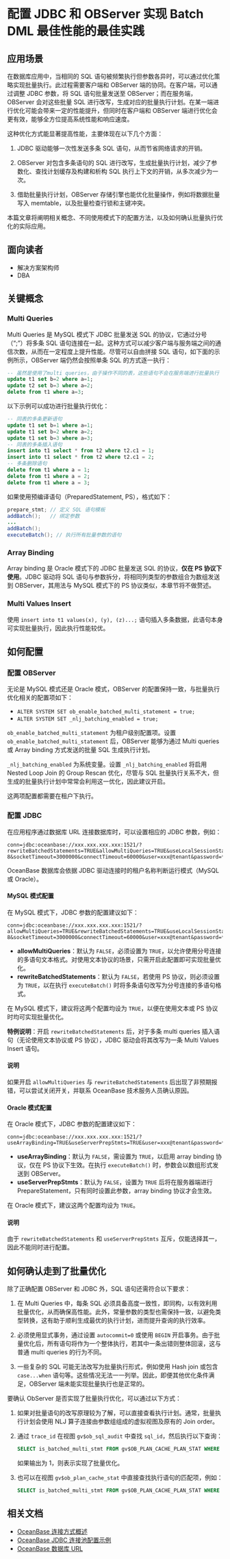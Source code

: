 # 配置 JDBC 和 OBServer 实现 Batch DML 最佳性能的最佳实践

## 应用场景

在数据库应用中，当相同的 SQL 语句被频繁执行但参数各异时，可以通过优化策略实现批量执行。此过程需要客户端和 OBServer 端的协同。在客户端，可以通过调整 JDBC 参数，将 SQL 语句批量发送至 OBServer；而在服务端，OBServer 会对这些批量 SQL 进行改写，生成对应的批量执行计划。在某一端进行优化可能会带来一定的性能提升，但同时在客户端和 OBServer 端进行优化会更有效，能够全方位提高系统性能和响应速度。

这种优化方式能显著提高性能，主要体现在以下几个方面：

1. JDBC 驱动能够一次性发送多条 SQL 语句，从而节省网络请求的开销。

2. OBServer 对包含多条语句的 SQL 进行改写，生成批量执行计划，减少了参数化、查找计划缓存及构建和析构 SQL 执行上下文的开销，从多次减少为一次。

3. 借助批量执行计划，OBServer 存储引擎也能优化批量操作，例如将数据批量写入 memtable，以及批量检查行锁和主键冲突。

本篇文章将阐明相关概念、不同使用模式下的配置方法，以及如何确认批量执行优化的实际应用。

## 面向读者

- 解决方案架构师
- DBA

## 关键概念

### Multi Queries

Multi Queries 是 MySQL 模式下 JDBC 批量发送 SQL 的协议，它通过分号（“;”）将多条 SQL 语句连接在一起。这种方式可以减少客户端与服务端之间的通信次数，从而在一定程度上提升性能。尽管可以自由拼接 SQL 语句，如下面的示例所示，OBServer 端仍然会按照单条 SQL 的方式逐一执行：

```sql
-- 虽然是使用了multi queries，由于操作不同的表，这些语句不会在服务端进行批量执行
update t1 set b=2 where a=1;
update t2 set b=3 where a=2;
delete from t1 where a=3;
```

以下示例可以成功进行批量执行优化：

```sql
-- 同表的多条更新语句
update t1 set b=1 where a=1;
update t1 set b=2 where a=2;
update t1 set b=3 where a=3;
-- 同表的多条插入语句
insert into t1 select * from t2 where t2.c1 = 1;
insert into t1 select * from t2 where t2.c1 = 2;
-- 多条删除语句
delete from t1 where a = 1;
delete from t1 where a = 2;
delete from t1 where a = 3;
```

如果使用预编译语句（PreparedStatement, PS），格式如下：

```java
prepare_stmt; // 定义 SQL 语句模板
addBatch();   // 绑定参数
...
addBatch();
executeBatch(); // 执行所有批量参数的语句
```

### Array Binding

Array binding 是 Oracle 模式下的 JDBC 批量发送 SQL 的协议，**仅在 PS 协议下使用**。JDBC 驱动将 SQL 语句与参数拆分，将相同列类型的参数组合为数组发送到 OBServer，其用法与 MySQL 模式下的 PS 协议类似，本章节将不做赘述。

### Multi Values Insert

使用 `insert into t1 values(x), (y), (z)...;` 语句插入多条数据，此语句本身可实现批量执行，因此执行性能较优。

## 如何配置

### 配置 OBServer

无论是 MySQL 模式还是 Oracle 模式，OBServer 的配置保持一致，与批量执行优化相关的配置项如下：

- `ALTER SYSTEM SET ob_enable_batched_multi_statement = true;`
- `ALTER SYSTEM SET _nlj_batching_enabled = true;`

`ob_enable_batched_multi_statement` 为租户级别配置项。设置 `ob_enable_batched_multi_statement` 后，OBServer 能够为通过 Multi queries 或 Array binding 方式发送的批量 SQL 生成执行计划。

`_nlj_batching_enabled` 为系统变量。设置 `_nlj_batching_enabled` 将启用 Nested Loop Join 的 Group Rescan 优化，尽管与 SQL 批量执行关系不大，但生成的批量执行计划中常常会利用这一优化，因此建议开启。

这两项配置都需要在租户下执行。

### 配置 JDBC

在应用程序通过数据库 URL 连接数据库时，可以设置相应的 JDBC 参数，例如：

```
conn=jdbc:oceanbase://xxx.xxx.xxx.xxx:1521/?rewriteBatchedStatements=TRUE&allowMultiQueries=TRUE&useLocalSessionState=TRUE&useUnicode=TRUE&characterEncoding=utf-8&socketTimeout=3000000&connectTimeout=60000&user=xxx@tenant&password=****
```

OceanBase 数据库会依据 JDBC 驱动连接时的租户名称判断运行模式（MySQL 或 Oracle）。

#### MySQL 模式配置

在 MySQL 模式下，JDBC 参数的配置建议如下：

```shell
conn=jdbc:oceanbase://xxx.xxx.xxx.xxx:1521/?allowMultiQueries=TRUE&rewriteBatchedStatements=TRUE&useLocalSessionState=TRUE&useUnicode=TRUE&characterEncoding=utf-8&socketTimeout=3000000&connectTimeout=60000&user=xxx@tenant&password=****
```

- **allowMultiQueries**：默认为 `FALSE`，必须设置为 `TRUE`，以允许使用分号连接的多语句文本格式。对使用文本协议的场景，只需开启此配置即可实现批量优化。
- **rewriteBatchedStatements**：默认为 `FALSE`，若使用 PS 协议，则必须设置为 `TRUE`，以在执行 `executeBatch()` 时将多条语句改写为分号连接的多语句格式。

在 MySQL 模式下，建议将这两个配置均设为 `TRUE`，以便在使用文本或 PS 协议时均可实现批量优化。

**特例说明**：开启 `rewriteBatchedStatements` 后，对于多条 multi queries 插入语句（无论使用文本协议或 PS 协议），JDBC 驱动会将其改写为一条 Multi Values Insert 语句。

<main id="notice" type='explain'>
 <h4>说明</h4>
 <p>如果开启 <code>allowMultiQueries</code> 与 <code>rewriteBatchedStatements</code> 后出现了非预期报错，可以尝试关闭开关，并联系 OceanBase 技术服务人员确认原因。</p>
 </main>

#### Oracle 模式配置

在 Oracle 模式下，JDBC 参数的配置建议如下：

```shell
conn=jdbc:oceanbase://xxx.xxx.xxx.xxx:1521/?useArrayBinding=TRUE&useServerPrepStmts=TRUE&user=xxx@tenant&password=****
```

- **useArrayBinding**：默认为 `FALSE`，需设置为 `TRUE`，以启用 array binding 协议，仅在 PS 协议下生效。在执行 `executeBatch()` 时，参数会以数组形式发送到 OBServer。
- **useServerPrepStmts**：默认为 `FALSE`，设置为 `TRUE` 后将在服务器端进行 PrepareStatement，只有同时设置此参数，array binding 协议才会生效。

在 Oracle 模式下，建议这两个配置均设为 `TRUE`。

<main id="notice" type='explain'>
 <h4>说明</h4>
 <p>由于 <code>rewriteBatchedStatements</code> 和 <code>useServerPrepStmts</code> 互斥，仅能选择其一，因此不能同时进行配置。</p>
 </main>

## 如何确认走到了批量优化

除了正确配置 OBServer 和 JDBC 外，SQL 语句还需符合以下要求：

1. 在 Multi Queries 中，每条 SQL 必须具备高度一致性，即同构，以有效利用批量优化，从而确保高性能。此外，常量参数的类型也需保持一致，以避免类型转换，这有助于顺利生成最优的执行计划，进而提升查询的执行效率。

2. 必须使用显式事务，通过设置 `autocommit=0` 或使用 `BEGIN` 开启事务。由于批量优化后，所有语句将作为一个整体执行，若其中一条出错则整体回滚，这与普通 multi queries 的行为不同。

3. 一些复杂的 SQL 可能无法改写为批量执行形式，例如使用 Hash join 或包含 `case...when` 语句等。这些情况无法一一列举。因此，即便其他优化条件满足，OBServer 端未能实现批量执行也是正常的。

要确认 ObServer 是否实现了批量执行优化，可以通过以下方式：

1. 如果对批量语句的改写原理较为了解，可以直接查看执行计划。通常，批量执行计划会使用 NLJ 算子连接由参数组组成的虚拟视图及原有的 Join order。

2. 通过 `trace_id` 在视图 `gv$ob_sql_audit` 中查找 `sql_id`，然后执行以下查询：

   ```sql
   SELECT is_batched_multi_stmt FROM gv$OB_PLAN_CACHE_PLAN_STAT WHERE SQL_ID='xxxx';
   ```

   如果输出为 1，则表示实现了批量优化。

3. 也可以在视图 `gv$ob_plan_cache_stat` 中直接查找执行语句的匹配项，例如：

   ```sql
   SELECT is_batched_multi_stmt FROM gv$OB_PLAN_CACHE_PLAN_STAT WHERE statement LIKE 'update t1 set c1=%';
   ```

## 相关文档

- [OceanBase 连接方式概述](https://www.oceanbase.com/docs/common-oceanbase-cloud-1000000000057855)
- [OceanBase JDBC 连接池配置示例](https://www.oceanbase.com/docs/common-oceanbase-cloud-1000000000057874)
- [OceanBase 数据库 URL](https://www.oceanbase.com/docs/common-oceanbase-connector-j-cn-10000000001002384)
